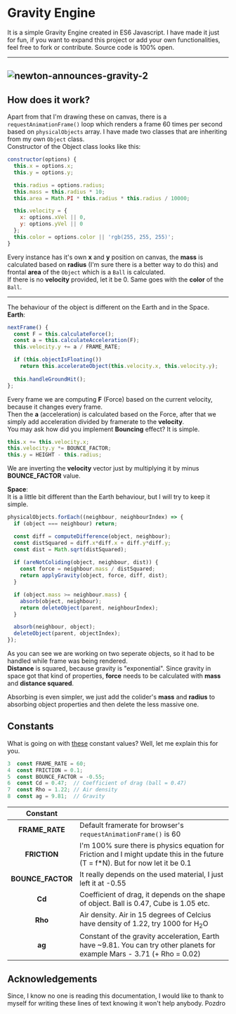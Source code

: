 # Gravity Engine
It is a simple Gravity Engine created in ES6 Javascript. I have made it just for fun, if you want to expand this project or add your own functionalities, feel free to fork or contribute. Source code is 100% open.

---

![newton-announces-gravity-2](https://user-images.githubusercontent.com/32012952/41581767-df3963fe-739f-11e8-9bf0-f1a5dbd20232.jpg)
---

## How does it work?
Apart from that I'm drawing these on canvas, there is a `requestAnimationFrame()` loop which renders a frame 60 times per second based on `physicalObjects` array. I have made two classes that are inheriting from my own `Object` class.  
Constructor of the Object class looks like this:
```javascript
constructor(options) {
  this.x = options.x;
  this.y = options.y;

  this.radius = options.radius;
  this.mass = this.radius * 10;
  this.area = Math.PI * this.radius * this.radius / 10000;

  this.velocity = {
    x: options.xVel || 0,
    y: options.yVel || 0
  };
  this.color = options.color || 'rgb(255, 255, 255)';
}
```
Every instance has it's own **x** and **y** position on canvas, the **mass** is calculated based on **radius** (I'm sure there is a better way to do this) and frontal **area** of the `Object` which is a `Ball` is calculated.  
If there is no **velocity** provided, let it be 0. Same goes with the **color** of the `Ball`.  

---

The behaviour of the object is different on the Earth and in the Space.  
**Earth**:
```javascript
nextFrame() {
  const F = this.calculateForce();
  const a = this.calculateAcceleration(F);
  this.velocity.y += a / FRAME_RATE;

  if (this.objectIsFloating())
    return this.accelerateObject(this.velocity.x, this.velocity.y);
    
  this.handleGroundHit();
};
```
Every frame we are computing **F** (Force) based on the current velocity, because it changes every frame.  
Then the **a** (acceleration) is calculated based on the Force, after that we simply add acceleration divided by framerate to the **velocity**.  
You may ask how did you implement **Bouncing** effect? It is simple.  
```javascript
this.x += this.velocity.x;
this.velocity.y *= BOUNCE_FACTOR;
this.y = HEIGHT - this.radius;
```
We are inverting the **velocity** vector just by multiplying it by minus **BOUNCE_FACTOR** value.

**Space**:  
It is a little bit different than the Earth behaviour, but I will try to keep it simple.  
```javascript
physicalObjects.forEach((neighbour, neighbourIndex) => {
  if (object === neighbour) return;

  const diff = computeDifference(object, neighbour);
  const distSquared = diff.x*diff.x + diff.y*diff.y;
  const dist = Math.sqrt(distSquared);
       
  if (areNotColiding(object, neighbour, dist)) {
    const force = neighbour.mass / distSquared;
    return applyGravity(object, force, diff, dist);
  }

  if (object.mass >= neighbour.mass) {
    absorb(object, neighbour);
    return deleteObject(parent, neighbourIndex);
  }

  absorb(neighbour, object);
  deleteObject(parent, objectIndex);
});
```
As you can see we are working on two seperate objects, so it had to be handled while frame was being rendered.  
**Distance** is squared, because gravity is "exponential". Since gravity in space got that kind of properties, **force** needs to be calculated with **mass** and **distance squared**.  

Absorbing is even simpler, we just add the colider's **mass** and **radius** to absorbing object properties and then delete the less massive one.

## Constants
What is going on with [these](./js/definitions) constant values? Well, let me explain this for you.

```javascript
3  const FRAME_RATE = 60;
4  const FRICTION = 0.1;
5  const BOUNCE_FACTOR = -0.55;
6  const Cd = 0.47;  // Coefficient of drag (ball = 0.47)
7  const Rho = 1.22; // Air density
8  const ag = 9.81;  // Gravity
```

| Constant |  |
|:---------:|------|
| **FRAME_RATE** | Default framerate for browser's `requestAnimationFrame()` is 60 |
| **FRICTION** | I'm 100% sure there is physics equation for Friction and I might update this in the future (T = f*N). But for now let it be 0.1 |
| **BOUNCE_FACTOR** | It really depends on the used material, I just left it at -0.55 |
| **Cd** | Coefficient of drag, it depends on the shape of object. Ball is 0.47, Cube is 1.05 etc. |
| **Rho** | Air density. Air in 15 degrees of Celcius have density of 1.22, try 1000 for H<sub>2</sub>O |
| **ag** | Constant of the gravity acceleration, Earth have ~9.81. You can try other planets for example Mars - 3.71 (+ Rho = 0.02) |

## Acknowledgements
Since, I know no one is reading this documentation, I would like to thank to myself for writing these lines of text knowing it won't help anybody. Pozdro
